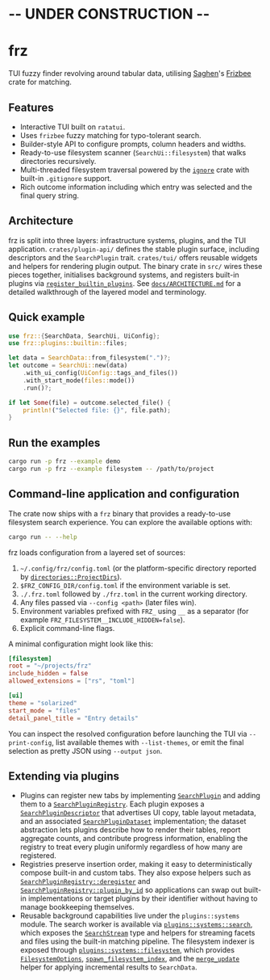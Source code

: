 # -- UNDER CONSTRUCTION --

# frz

TUI fuzzy finder revolving around tabular data, utilising [Saghen](https://github.com/Saghen)'s [Frizbee](https://github.com/Saghen/frizbee) crate for matching.

## Features
- Interactive TUI built on `ratatui`.
- Uses `frizbee` fuzzy matching for typo-tolerant search.
- Builder-style API to configure prompts, column headers and widths.
- Ready-to-use filesystem scanner (`SearchUi::filesystem`) that walks directories recursively.
- Multi-threaded filesystem traversal powered by the [`ignore`](https://docs.rs/ignore) crate with built-in `.gitignore` support.
- Rich outcome information including which entry was selected and the final query string.

## Architecture

frz is split into three layers: infrastructure systems, plugins, and the TUI
application. `crates/plugin-api/` defines the stable plugin surface, including
descriptors and the `SearchPlugin` trait. `crates/tui/` offers reusable widgets
and helpers for rendering plugin output. The binary crate in `src/` wires these
pieces together, initialises background systems, and registers built-in plugins
via [`register_builtin_plugins`](src/plugins/builtin/mod.rs). See
[`docs/ARCHITECTURE.md`](docs/ARCHITECTURE.md) for a detailed walkthrough of the
layered model and terminology.

## Quick example

```rust
use frz::{SearchData, SearchUi, UiConfig};
use frz::plugins::builtin::files;

let data = SearchData::from_filesystem(".")?;
let outcome = SearchUi::new(data)
    .with_ui_config(UiConfig::tags_and_files())
    .with_start_mode(files::mode())
    .run()?;

if let Some(file) = outcome.selected_file() {
    println!("Selected file: {}", file.path);
}
```

## Run the examples

```bash
cargo run -p frz --example demo
cargo run -p frz --example filesystem -- /path/to/project
```

## Command-line application and configuration

The crate now ships with a `frz` binary that provides a ready-to-use filesystem
search experience. You can explore the available options with:

```bash
cargo run -- --help
```

frz loads configuration from a layered set of sources:

1. `~/.config/frz/config.toml` (or the platform-specific directory reported by
   [`directories::ProjectDirs`](https://docs.rs/directories)).
2. `$FRZ_CONFIG_DIR/config.toml` if the environment variable is set.
3. `./.frz.toml` followed by `./frz.toml` in the current working directory.
4. Any files passed via `--config <path>` (later files win).
5. Environment variables prefixed with `FRZ_` using `__` as a separator
   (for example `FRZ_FILESYSTEM__INCLUDE_HIDDEN=false`).
6. Explicit command-line flags.

A minimal configuration might look like this:

```toml
[filesystem]
root = "~/projects/frz"
include_hidden = false
allowed_extensions = ["rs", "toml"]

[ui]
theme = "solarized"
start_mode = "files"
detail_panel_title = "Entry details"
```

You can inspect the resolved configuration before launching the TUI via
`--print-config`, list available themes with `--list-themes`, or emit the final
selection as pretty JSON using `--output json`.

## Extending via plugins

- Plugins can register new tabs by implementing [`SearchPlugin`](https://docs.rs/frz/latest/frz/trait.SearchPlugin.html) and adding them to a [`SearchPluginRegistry`](https://docs.rs/frz/latest/frz/struct.SearchPluginRegistry.html). Each plugin exposes a [`SearchPluginDescriptor`](https://docs.rs/frz/latest/frz/plugins/descriptors/struct.SearchPluginDescriptor.html) that advertises UI copy, table layout metadata, and an associated [`SearchPluginDataset`](https://docs.rs/frz/latest/frz/plugins/descriptors/trait.SearchPluginDataset.html) implementation; the dataset abstraction lets plugins describe how to render their tables, report aggregate counts, and contribute progress information, enabling the registry to treat every plugin uniformly regardless of how many are registered.
- Registries preserve insertion order, making it easy to deterministically compose built-in and custom tabs. They also expose helpers such as [`SearchPluginRegistry::deregister`](https://docs.rs/frz/latest/frz/struct.SearchPluginRegistry.html#method.deregister) and [`SearchPluginRegistry::plugin_by_id`](https://docs.rs/frz/latest/frz/struct.SearchPluginRegistry.html#method.plugin_by_id) so applications can swap out built-in implementations or target plugins by their identifier without having to manage bookkeeping themselves.
- Reusable background capabilities live under the `plugins::systems` module. The search worker is available via [`plugins::systems::search`](https://docs.rs/frz/latest/frz/plugins/systems/search/), which exposes the [`SearchStream`](https://docs.rs/frz/latest/frz/plugins/systems/search/struct.SearchStream.html) type and helpers for streaming facets and files using the built-in matching pipeline. The filesystem indexer is exposed through [`plugins::systems::filesystem`](https://docs.rs/frz/latest/frz/plugins/systems/filesystem/), which provides [`FilesystemOptions`](https://docs.rs/frz/latest/frz/plugins/systems/filesystem/struct.FilesystemOptions.html), [`spawn_filesystem_index`](https://docs.rs/frz/latest/frz/plugins/systems/filesystem/fn.spawn_filesystem_index.html), and the [`merge_update`](https://docs.rs/frz/latest/frz/plugins/systems/filesystem/fn.merge_update.html) helper for applying incremental results to `SearchData`.

